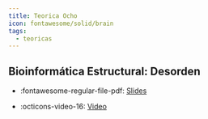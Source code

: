 ```yaml
---
title: Teorica Ocho
icon: fontawesome/solid/brain
tags: 
  - teoricas
---
```


## Bioinformática Estructural: Desorden

* :fontawesome-regular-file-pdf: [Slides](https://drive.google.com/file/d/1GwRz6lzTC3qJ9rzIVwpzeVgYJRH9kUj-/view?usp=sharing) 
 
* :octicons-video-16: [Video](https://drive.google.com/file/d/1qi5KDigdsw1WQJtSk5ck50OErIbRCqZg/view?usp=drive_link)